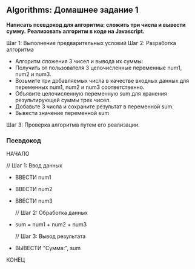 ## Algorithms: Домашнее задание 1

**Написать псевдокод для алгоритма: сложить три числа и вывести сумму.**
**Реализовать алгоритм в коде на Javascript.**

Шаг 1: Выполнение предварительных условий
Шаг 2: Разработка алгоритма

- Алгоритм сложения 3 чисел и вывода их суммы:
- Получить от пользователя 3 целочисленные переменные num1, num2 и num3.
- Возьмите три добавляемых числа в качестве входных данных для переменных num1, num2 и num3 соответственно.
- Объявите целочисленную переменную sum для хранения результирующей суммы трех чисел.
- Добавьте 3 числа и сохраните результат в переменной sum.
- Вывести значение переменной sum

Шаг 3: Проверка алгоритма путем его реализации.


### Псевдокод

НАЧАЛО

  // Шаг 1: Ввод данных
- ВВЕСТИ num1
- ВВЕСТИ num2
- ВВЕСТИ num3

  // Шаг 2: Обработка данных
- sum = num1 + num2 + num3

  // Шаг 3: Вывод результата
- ВЫВЕСТИ "Сумма:", sum

КОНЕЦ